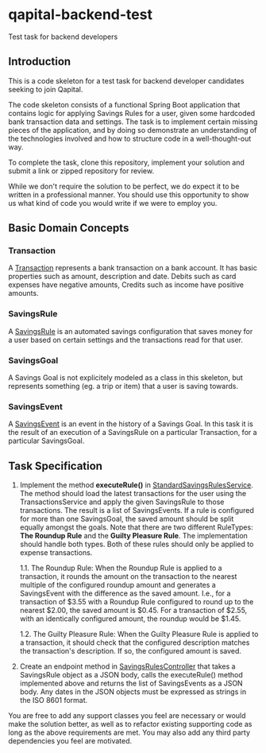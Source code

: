 # qapital-backend-test
Test task for backend developers

## Introduction
This is a code skeleton for a test task for backend developer candidates seeking to join Qapital.

The code skeleton consists of a functional Spring Boot application that contains logic for applying Savings Rules for a user, given some hardcoded bank transaction data and settings. The task is to implement certain missing pieces of the application, and by doing so demonstrate an understanding of the technologies involved and how to structure code in a well-thought-out way.

To complete the task, clone this repository, implement your solution and submit a link or zipped repository for review.

While we don't require the solution to be perfect, we do expect it to be written in a professional manner. You should use this opportunity to show us what kind of code you would write if we were to employ you.

## Basic Domain Concepts

### Transaction
A [Transaction](src/main/java/com/qapital/bankdata/transaction/Transaction.java) represents a bank transaction on a bank account. It has basic properties such as amount, description and date. Debits such as card expenses have negative amounts, Credits such as income have positive amounts.

### SavingsRule
A [SavingsRule](src/main/java/com/qapital/savings/rule/SavingsRule.java) is an automated savings configuration that saves money for a user based on certain settings and the transactions read for that user. 

### SavingsGoal
A Savings Goal is not explicitely modeled as a class in this skeleton, but represents something (eg. a trip or item) that a user is saving towards.

### SavingsEvent
A [SavingsEvent](src/main/java/com/qapital/savings/event/SavingsEvent.java) is an event in the history of a Savings Goal. In this task it is the result of an execution of a SavingsRule on a particular Transaction, for a particular SavingsGoal.

## Task Specification

1. Implement the method **executeRule()** in [StandardSavingsRulesService](src/main/java/com/qapital/savings/rule/StandardSavingsRulesService.java). The method should load the latest transactions for the user using the TransactionsService and apply the given SavingsRule to those transactions. The result is a list of SavingsEvents. If a rule is configured for more than one SavingsGoal, the saved amount should be split equally amongst the goals.
   Note that there are two different RuleTypes: **The Roundup Rule** and the **Guilty Pleasure Rule**. The implementation should handle both types. Both of these rules should only be applied to expense transactions.

   1.1. The Roundup Rule: When the Roundup Rule is applied to a transaction, it rounds the amount on the transaction to the nearest multiple of the configured roundup amount and generates a SavingsEvent with the difference as the saved amount. I.e., for a transaction of $3.55 with a Roundup Rule configured to round up to the nearest $2.00, the saved amount is $0.45. For a transaction of $2.55, with an identically configured amount, the roundup would be $1.45.

   1.2. The Guilty Pleasure Rule: When the Guilty Pleasure Rule is applied to a transaction, it should check that the configured description matches the transaction's description. If so, the configured amount is saved.
   
2. Create an endpoint method in [SavingsRulesController](src/main/java/com/qapital/savings/rule/SavingsRulesController.java) that takes a SavingsRule object as a JSON body, calls the executeRule() method implemented above and returns the list of SavingsEvents as a JSON body. Any dates in the JSON objects must be expressed as strings in the ISO 8601 format.

You are free to add any support classes you feel are necessary or would make the solution better, as well as to refactor existing supporting code as long as the above requirements are met. You may also add any third party dependencies you feel are motivated.
